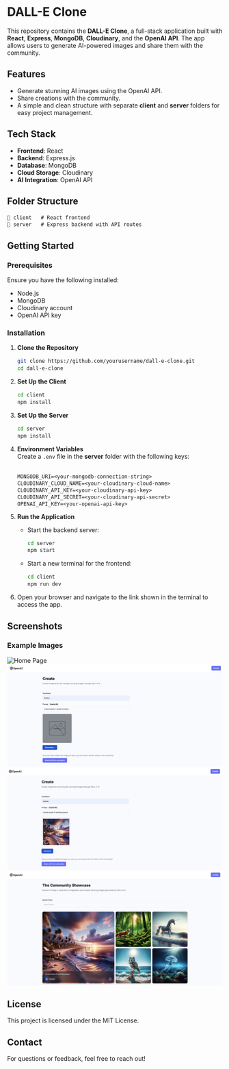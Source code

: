 # DALL-E Clone

This repository contains the **DALL-E Clone**, a full-stack application built with **React**, **Express**, **MongoDB**, **Cloudinary**, and the **OpenAI API**. The app allows users to generate AI-powered images and share them with the community.

## Features

- Generate stunning AI images using the OpenAI API.
- Share creations with the community.
- A simple and clean structure with separate **client** and **server** folders for easy project management.

## Tech Stack

- **Frontend**: React
- **Backend**: Express.js
- **Database**: MongoDB
- **Cloud Storage**: Cloudinary
- **AI Integration**: OpenAI API

## Folder Structure

```
📂 client   # React frontend
📂 server   # Express backend with API routes
```

## Getting Started

### Prerequisites

Ensure you have the following installed:

- Node.js
- MongoDB
- Cloudinary account
- OpenAI API key

### Installation

1. **Clone the Repository**

   ```bash
   git clone https://github.com/yourusername/dall-e-clone.git
   cd dall-e-clone
   ```

2. **Set Up the Client**

   ```bash
   cd client
   npm install
   ```

3. **Set Up the Server**

   ```bash
   cd server
   npm install
   ```

4. **Environment Variables**  
   Create a `.env` file in the **server** folder with the following keys:

   ```plaintext

   MONGODB_URI=<your-mongodb-connection-string>
   CLOUDINARY_CLOUD_NAME=<your-cloudinary-cloud-name>
   CLOUDINARY_API_KEY=<your-cloudinary-api-key>
   CLOUDINARY_API_SECRET=<your-cloudinary-api-secret>
   OPENAI_API_KEY=<your-openai-api-key>
   ```

5. **Run the Application**

   - Start the backend server:

     ```bash
     cd server
     npm start
     ```

   - Start a new terminal for the frontend:
     ```bash
     cd client
     npm run dev
     ```

6. Open your browser and navigate to the link shown in the terminal to access the app.

## Screenshots

### Example Images

![Home Page](https://raw.githubusercontent.com/AndreaDeBlasio95/dalle_clone/refs/heads/main/screenshots/Dall-E-Clone-1.png)  
![Image Creation](https://raw.githubusercontent.com/AndreaDeBlasio95/dalle_clone/refs/heads/main/screenshots/Dall-E-Clone-2.png)
![Image Creation](https://raw.githubusercontent.com/AndreaDeBlasio95/dalle_clone/refs/heads/main/screenshots/Dall-E-Clone-3.png)
![Home Page](https://raw.githubusercontent.com/AndreaDeBlasio95/dalle_clone/refs/heads/main/screenshots/Dall-E-Clone-4.png)  

## License

This project is licensed under the MIT License.

## Contact

For questions or feedback, feel free to reach out!
